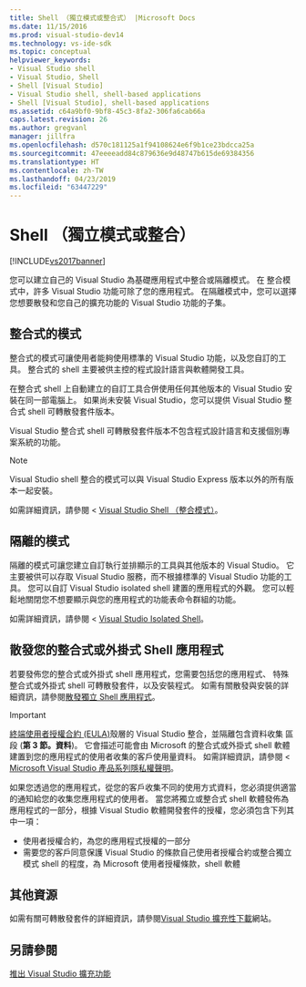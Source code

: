 ```yaml
---
title: Shell （獨立模式或整合式） |Microsoft Docs
ms.date: 11/15/2016
ms.prod: visual-studio-dev14
ms.technology: vs-ide-sdk
ms.topic: conceptual
helpviewer_keywords:
- Visual Studio shell
- Visual Studio, Shell
- Shell [Visual Studio]
- Visual Studio shell, shell-based applications
- Shell [Visual Studio], shell-based applications
ms.assetid: c64a9bf0-9bf8-45c3-8fa2-306fa6cab66a
caps.latest.revision: 26
ms.author: gregvanl
manager: jillfra
ms.openlocfilehash: d570c181125a1f94108624e6f9b1ce23bdcca25a
ms.sourcegitcommit: 47eeeeadd84c879636e9d48747b615de69384356
ms.translationtype: HT
ms.contentlocale: zh-TW
ms.lasthandoff: 04/23/2019
ms.locfileid: "63447229"
---
```

# <a name="shell-isolated-or-integrated"></a>Shell （獨立模式或整合）
[!INCLUDE[vs2017banner](../includes/vs2017banner.md)]

您可以建立自己的 Visual Studio 為基礎應用程式中整合或隔離模式。 在 整合模式中，許多 Visual Studio 功能可除了您的應用程式。 在隔離模式中，您可以選擇您想要散發和您自己的擴充功能的 Visual Studio 功能的子集。  
  
## <a name="integrated-mode"></a>整合式的模式  
 整合式的模式可讓使用者能夠使用標準的 Visual Studio 功能，以及您自訂的工具。 整合式的 shell 主要被供主控的程式設計語言與軟體開發工具。  
  
 在整合式 shell 上自動建立的自訂工具合併使用任何其他版本的 Visual Studio 安裝在同一部電腦上。 如果尚未安裝 Visual Studio，您可以提供 Visual Studio 整合式 shell 可轉散發套件版本。  
  
 Visual Studio 整合式 shell 可轉散發套件版本不包含程式設計語言和支援個別專案系統的功能。  
  
> [!NOTE]
> Visual Studio shell 整合的模式可以與 Visual Studio Express 版本以外的所有版本一起安裝。  
  
 如需詳細資訊，請參閱 < [Visual Studio Shell （整合模式）](../extensibility/visual-studio-shell-integrated.md)。  
  
## <a name="isolated-mode"></a>隔離的模式  
 隔離的模式可讓您建立自訂執行並排顯示的工具與其他版本的 Visual Studio。 它主要被供可以存取 Visual Studio 服務，而不根據標準的 Visual Studio 功能的工具。 您可以自訂 Visual Studio isolated shell 建置的應用程式的外觀。 您可以輕鬆地關閉您不想要顯示與您的應用程式的功能表命令群組的功能。  
  
 如需詳細資訊，請參閱 < [Visual Studio Isolated Shell](../extensibility/visual-studio-isolated-shell.md)。  
  
## <a name="distributing-your-integrated-or-isolated-shell-application"></a>散發您的整合式或外掛式 Shell 應用程式  
 若要發佈您的整合式或外掛式 shell 應用程式，您需要包括您的應用程式、 特殊整合式或外掛式 shell 可轉散發套件，以及安裝程式。 如需有關散發與安裝的詳細資訊，請參閱[散發獨立 Shell 應用程式](../extensibility/distributing-isolated-shell-applications.md)。  
  
> [!IMPORTANT]
> [終端使用者授權合約 (EULA)](https://www.visualstudio.com/support/legal/mt171552)殼層的 Visual Studio 整合，並隔離包含資料收集 區段 (**第 3 節。資料**)。  它會描述可能會由 Microsoft 的整合式或外掛式 shell 軟體建置到您的應用程式的使用者收集的客戶使用量資料。 如需詳細資訊，請參閱 < [Microsoft Visual Studio 產品系列隱私權聲明](https://www.visualstudio.com/dn948229)。  
> 
> 如果您透過您的應用程式，從您的客戶收集不同的使用方式資料，您必須提供適當的通知給您的收集您應用程式的使用者。  當您將獨立或整合式 shell 軟體發佈為應用程式的一部分，根據 Visual Studio 軟體開發套件的授權，您必須包含下列其中一項：  
> 
> - 使用者授權合約，為您的應用程式授權的一部分  
> - 需要您的客戶同意保護 Visual Studio 的條款自己使用者授權合約或整合獨立模式 shell 的程度，為 Microsoft 使用者授權條款，shell 軟體  
  
## <a name="additional-resources"></a>其他資源  
 如需有關可轉散發套件的詳細資訊，請參閱[Visual Studio 擴充性下載](http://go.microsoft.com/fwlink/?LinkID=119298)網站。  
  
## <a name="see-also"></a>另請參閱  
 [推出 Visual Studio 擴充功能](../extensibility/shipping-visual-studio-extensions.md)
